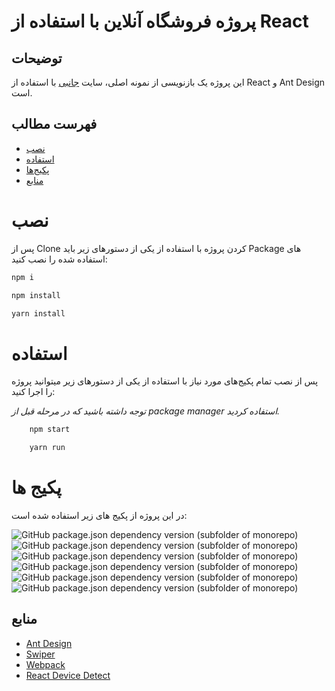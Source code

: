 # پروژه فروشگاه آنلاین با استفاده از  React


## توضیحات

این پروژه یک بازنویسی از نمونه اصلی، سایت [جانبی](https://janebi.com/) با استفاده از React و Ant Design است.

## فهرست مطالب


- [نصب](#نصب)
- [استفاده](#استفاده)
- [پکیج‌ها](#پکیج-ها)
- [منابع](#منابع)

# نصب

پس از Clone کردن پروژه با استفاده از یکی از دستورهای زیر باید Package های استفاده شده را نصب کنید:
```bash
npm i
```
```bash
npm install
```
```bash
yarn install
```

# استفاده

پس از نصب تمام پکیج‌های مورد نیاز با استفاده از یکی از دستورهای زیر میتوانید پروژه را اجرا کنید:

*توجه داشته باشید که در مرحله قبل از package manager استفاده کردید.*

```bash
    npm start
```
```bash
    yarn run
```

# پکیج ها

در این پروژه از پکیج های زیر استفاده شده است:

![GitHub package.json dependency version (subfolder of monorepo)](https://img.shields.io/github/package-json/dependency-version/smahmoodh/online-shop/react)
![GitHub package.json dependency version (subfolder of monorepo)](https://img.shields.io/github/package-json/dependency-version/smahmoodh/online-shop/react-router-dom)
![GitHub package.json dependency version (subfolder of monorepo)](https://img.shields.io/github/package-json/dependency-version/smahmoodh/online-shop/webpack)
![GitHub package.json dependency version (subfolder of monorepo)](https://img.shields.io/github/package-json/dependency-version/smahmoodh/online-shop/antd)
![GitHub package.json dependency version (subfolder of monorepo)](https://img.shields.io/github/package-json/dependency-version/smahmoodh/online-shop/swiper)
![GitHub package.json dependency version (subfolder of monorepo)](https://img.shields.io/github/package-json/dependency-version/smahmoodh/online-shop/react-device-detect)


## منابع

- [Ant Design](https://ant.design/)
- [Swiper](https://swiperjs.com/)
- [Webpack](https://webpack.js.org/)
- [React Device Detect](https://github.com/duskload/react-device-detect)
